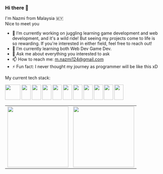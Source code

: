 ### Hi there 👋

I'm Nazmi from Malaysia 🇲🇾  
Nice to meet you


- 🔭 I’m currently working on juggling learning game development and web development, and it's a wild ride! But seeing my projects come to life is so rewarding. If you're interested in either field, feel free to reach out!
- 🌱 I’m currently learning both Web Dev Game Dev.
- 💬 Ask me about everything you interested to ask
- 📫 How to reach me: m.nazmi124@gmail.com
- ⚡ Fun fact: I never thought my journey as programmer will be like this xD

My current tech stack:

<img src="https://cdn.jsdelivr.net/gh/devicons/devicon@latest/icons/rails/rails-plain-wordmark.svg" height=50 width=50/> <img src="https://cdn.jsdelivr.net/gh/devicons/devicon@latest/icons/ruby/ruby-plain.svg" height=50 width=30/> <img src="https://cdn.jsdelivr.net/gh/devicons/devicon@latest/icons/yarn/yarn-original.svg" height=50 width=30/> <img src="https://cdn.jsdelivr.net/gh/devicons/devicon@latest/icons/javascript/javascript-original.svg" height=50 width=30/> <img src="https://cdn.jsdelivr.net/gh/devicons/devicon@latest/icons/html5/html5-original.svg" height=50 width=30/> <img src="https://cdn.jsdelivr.net/gh/devicons/devicon@latest/icons/css3/css3-original.svg" height=50 width=30/> <img src="https://cdn.jsdelivr.net/gh/devicons/devicon@latest/icons/tailwindcss/tailwindcss-original.svg" height=50 width=30/> <img src="https://cdn.jsdelivr.net/gh/devicons/devicon@latest/icons/sass/sass-original.svg" height=50 width=30/> <img src="https://cdn.jsdelivr.net/gh/devicons/devicon@latest/icons/godot/godot-original.svg" height=50 width=30/> <img src="https://cdn.jsdelivr.net/gh/devicons/devicon@latest/icons/csharp/csharp-original.svg" height=50 width=30/> <img src="https://cdn.jsdelivr.net/gh/devicons/devicon@latest/icons/cplusplus/cplusplus-original.svg" height=50 width=30/>


<table>
  <td>
    <a href="https://github.com/nazmisam">
      <img height=200 align="center" src="https://github-readme-stats.vercel.app/api?username=nazmisam&include_all_commits=true&show_icons=true&theme=radical&include_all_commits_true" />
    </a>
  </td>
  <td>
    <a href="https://github.com/nazmisam">
      <img height=200 align="center" src="https://github-readme-stats.vercel.app/api/top-langs?username=nazmisam&theme=radical&layout=donut&langs_count=5&card_width=320" />
    </a>
  </td>
</table>
